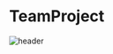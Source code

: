 # TeamProject

![header](https://capsule-render.vercel.app/api?type=Venom&color=auto&height=300&section=header&text=team%20project&fontSize=90)
